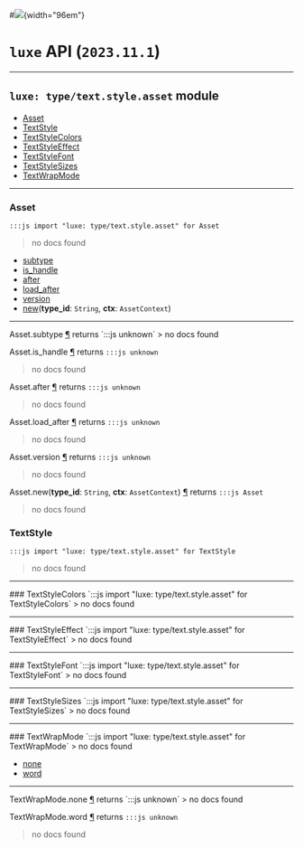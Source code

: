 #![](../../../../../../images/luxe-dark.svg){width="96em"}

# `luxe` API (`2023.11.1`)  


---

## `luxe: type/text.style.asset` module

- [Asset](#asset)   
- [TextStyle](#textstyle)   
- [TextStyleColors](#textstylecolors)   
- [TextStyleEffect](#textstyleeffect)   
- [TextStyleFont](#textstylefont)   
- [TextStyleSizes](#textstylesizes)   
- [TextWrapMode](#textwrapmode)   

---

### Asset
`:::js import "luxe: type/text.style.asset" for Asset`
> no docs found

- [subtype](#Asset.subtype)
- [is_handle](#Asset.is_handle)
- [after](#Asset.after)
- [load_after](#Asset.load_after)
- [version](#Asset.version)
- [new](#Asset.new+2)(**type_id**: `String`, **ctx**: `AssetContext`)

<hr/>
<endpoint module="luxe: type/text.style.asset" class="Asset" signature="subtype"></endpoint>
<signature id="Asset.subtype">Asset.subtype
<a class="headerlink" href="#Asset.subtype" title="Permanent link">¶</a></signature>
<span class='api_ret'>returns</span> `:::js unknown`
> no docs found   

<endpoint module="luxe: type/text.style.asset" class="Asset" signature="is_handle"></endpoint>
<signature id="Asset.is_handle">Asset.is_handle
<a class="headerlink" href="#Asset.is_handle" title="Permanent link">¶</a></signature>
<span class='api_ret'>returns</span> `:::js unknown`
> no docs found   

<endpoint module="luxe: type/text.style.asset" class="Asset" signature="after"></endpoint>
<signature id="Asset.after">Asset.after
<a class="headerlink" href="#Asset.after" title="Permanent link">¶</a></signature>
<span class='api_ret'>returns</span> `:::js unknown`
> no docs found   

<endpoint module="luxe: type/text.style.asset" class="Asset" signature="load_after"></endpoint>
<signature id="Asset.load_after">Asset.load_after
<a class="headerlink" href="#Asset.load_after" title="Permanent link">¶</a></signature>
<span class='api_ret'>returns</span> `:::js unknown`
> no docs found   

<endpoint module="luxe: type/text.style.asset" class="Asset" signature="version"></endpoint>
<signature id="Asset.version">Asset.version
<a class="headerlink" href="#Asset.version" title="Permanent link">¶</a></signature>
<span class='api_ret'>returns</span> `:::js unknown`
> no docs found   

<endpoint module="luxe: type/text.style.asset" class="Asset" signature="new(type_id : String, ctx : AssetContext)"></endpoint>
<signature id="Asset.new+2">Asset.new(**type_id**: `String`, **ctx**: `AssetContext`)
<a class="headerlink" href="#Asset.new+2" title="Permanent link">¶</a></signature>
<span class='api_ret'>returns</span> `:::js Asset`
> no docs found   

### TextStyle
`:::js import "luxe: type/text.style.asset" for TextStyle`
> no docs found


<hr/>
### TextStyleColors
`:::js import "luxe: type/text.style.asset" for TextStyleColors`
> no docs found


<hr/>
### TextStyleEffect
`:::js import "luxe: type/text.style.asset" for TextStyleEffect`
> no docs found


<hr/>
### TextStyleFont
`:::js import "luxe: type/text.style.asset" for TextStyleFont`
> no docs found


<hr/>
### TextStyleSizes
`:::js import "luxe: type/text.style.asset" for TextStyleSizes`
> no docs found


<hr/>
### TextWrapMode
`:::js import "luxe: type/text.style.asset" for TextWrapMode`
> no docs found

- [none](#TextWrapMode.none)
- [word](#TextWrapMode.word)

<hr/>
<endpoint module="luxe: type/text.style.asset" class="TextWrapMode" signature="none"></endpoint>
<signature id="TextWrapMode.none">TextWrapMode.none
<a class="headerlink" href="#TextWrapMode.none" title="Permanent link">¶</a></signature>
<span class='api_ret'>returns</span> `:::js unknown`
> no docs found   

<endpoint module="luxe: type/text.style.asset" class="TextWrapMode" signature="word"></endpoint>
<signature id="TextWrapMode.word">TextWrapMode.word
<a class="headerlink" href="#TextWrapMode.word" title="Permanent link">¶</a></signature>
<span class='api_ret'>returns</span> `:::js unknown`
> no docs found   

